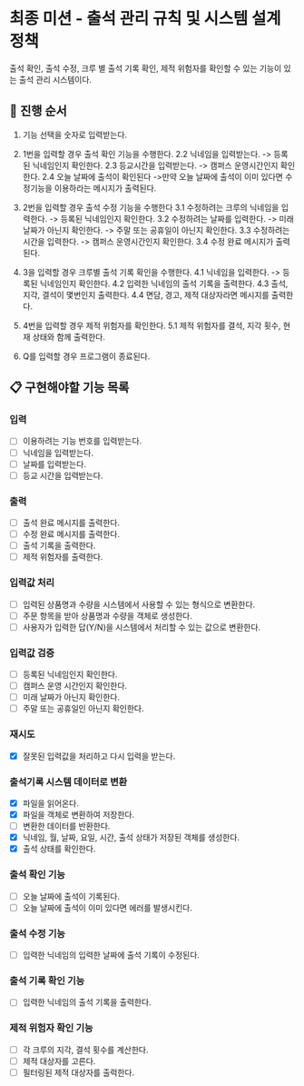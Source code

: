 # 최종 미션 - 출석 관리 규칙 및 시스템 설계 정책

출석 확인, 출석 수정, 크루 별 출석 기록 확인, 제적 위험자를 확인할 수 있는 기능이 있는 출석 관리 시스템이다.

## 🔄 **진행 순서**

1. 기능 선택을 숫자로 입력받는다.

2. 1번을 입력할 경우 출석 확인 기능을 수행한다.
   2.2 닉네임을 입력받는다.
   -> 등록된 닉네임인지 확인한다.
   2.3 등교시간을 입력받는다.
   -> 캠퍼스 운영시간인지 확인한다.
   2.4 오늘 날짜에 출석이 확인된다
   ->만약 오늘 날짜에 출석이 이미 있다면 수정기능을 이용하라는 메시지가 출력된다.

3. 2번을 입력할 경우 출석 수정 기능을 수행한다
   3.1 수정하려는 크루의 닉네임을 입력한다.
   -> 등록된 닉네임인지 확인한다.
   3.2 수정하려는 날짜를 입력한다.
   -> 미래 날짜가 아닌지 확인한다.
   -> 주말 또는 공휴일이 아닌지 확인한다.
   3.3 수정하려는 시간을 입력한다.
   -> 캠퍼스 운영시간인지 확인한다.
   3.4 수정 완료 메시지가 출력된다.

4. 3을 입력할 경우 크루별 출석 기록 확인을 수행한다.
   4.1 닉네임을 입력한다.
   -> 등록된 닉네임인지 확인한다.
   4.2 입력한 닉네임의 출석 기록을 출력한다.
   4.3 출석, 지각, 결석이 몇번인지 출력한다.
   4.4 면담, 경고, 제적 대상자라면 메시지를 출력한다.

5. 4번을 입력할 경우 제적 위험자를 확인한다.
   5.1 제적 위험자를 결석, 지각 횟수, 현재 상태와 함께 출력한다.

6. Q를 입력할 경우 프로그램이 종료된다.

## 📋 구현해야할 기능 목록

### 입력

- [ ] 이용하려는 기능 번호를 입력받는다.
- [ ] 닉네임을 입력받는다.
- [ ] 날짜를 입력받는다.
- [ ] 등교 시간을 입력받는다.

### 출력

- [ ] 출석 완료 메시지를 출력한다.
- [ ] 수정 완료 메시지를 출력한다.
- [ ] 출석 기록을 출력한다.
- [ ] 제적 위험자를 출력한다.

### 입력값 처리

- [ ] 입력된 상품명과 수량을 시스템에서 사용할 수 있는 형식으로 변환한다.
- [ ] 주문 항목을 받아 상품명과 수량을 객체로 생성한다.
- [ ] 사용자가 입력한 답(Y/N)을 시스템에서 처리할 수 있는 값으로 변환한다.

### 입력값 검증

- [ ] 등록된 닉네임인지 확인한다.
- [ ] 캠퍼스 운영 시간인지 확인한다.
- [ ] 미래 날짜가 아닌지 확인한다.
- [ ] 주말 또는 공휴일인 아닌지 확인한다.

### 재시도

- [x] 잘못된 입력값을 처리하고 다시 입력을 받는다.

### 출석기록 시스템 데이터로 변환

- [x] 파일을 읽어온다.
- [x] 파일을 객체로 변환하여 저장한다.
- [ ] 변환한 데이터를 반환한다.
- [x] 닉네임, 월, 날짜, 요일, 시간, 출석 상태가 저장된 객체를 생성한다.
- [x] 출석 상태를 확인한다.

### 출석 확인 기능

- [ ] 오늘 날짜에 출석이 기록된다.
- [ ] 오늘 날짜에 출석이 이미 있다면 에러를 발생시킨다.

### 출석 수정 기능

- [ ] 입력한 닉네임의 입력한 날짜에 출석 기록이 수정된다.

### 출석 기록 확인 기능

- [ ] 입력한 닉네임의 출석 기록을 출력한다.

### 제적 위험자 확인 기능

- [ ] 각 크루의 지각, 결석 횟수를 계산한다.
- [ ] 제적 대상자를 고른다.
- [ ] 필터링된 제적 대상자를 출럭한다.
